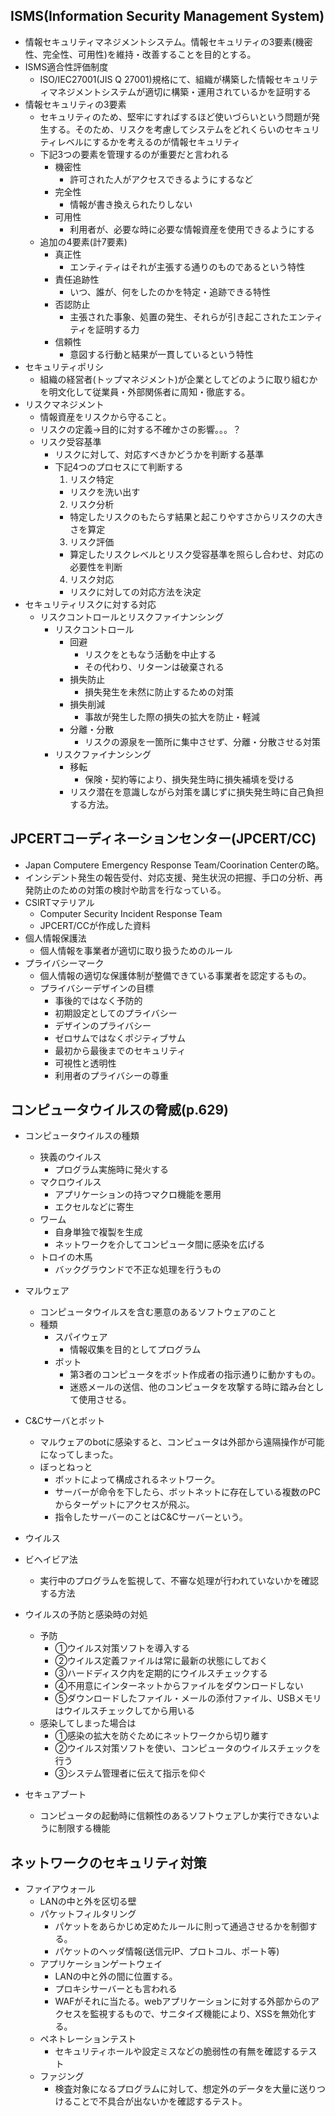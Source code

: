 ## ISMS(Information Security Management System)
- 情報セキュリティマネジメントシステム。情報セキュリティの3要素(機密性、完全性、可用性)を維持・改善することを目的とする。
- ISMS適合性評価制度
  - ISO/IEC27001(JIS Q 27001)規格にて、組織が構築した情報セキュリティマネジメントシステムが適切に構築・運用されているかを証明する
- 情報セキュリティの3要素
  - セキュリティのため、堅牢にすればするほど使いづらいという問題が発生する。そのため、リスクを考慮してシステムをどれくらいのセキュリティレベルにするかを考えるのが情報セキュリティ
  - 下記3つの要素を管理するのが重要だと言われる
    - 機密性
      - 許可された人がアクセスできるようにするなど
    - 完全性
      - 情報が書き換えられたりしない
    - 可用性
      - 利用者が、必要な時に必要な情報資産を使用できるようにする
  - 追加の4要素(計7要素)
    - 真正性
      - エンティティはそれが主張する通りのものであるという特性
    - 責任追跡性
      - いつ、誰が、何をしたのかを特定・追跡できる特性
    - 否認防止
      - 主張された事象、処置の発生、それらが引き起こされたエンティティを証明する力
    - 信頼性
      - 意図する行動と結果が一貫しているという特性
- セキュリティポリシ
  - 組織の経営者(トップマネジメント)が企業としてどのように取り組むかを明文化して従業員・外部関係者に周知・徹底する。
- リスクマネジメント
  - 情報資産をリスクから守ること。
  - リスクの定義→目的に対する不確かさの影響。。。？
  - リスク受容基準
    - リスクに対して、対応すべきかどうかを判断する基準
    - 下記4つのプロセスにて判断する
      1. リスク特定
        - リスクを洗い出す
      2. リスク分析
        - 特定したリスクのもたらす結果と起こりやすさからリスクの大きさを算定
      3. リスク評価
        - 算定したリスクレベルとリスク受容基準を照らし合わせ、対応の必要性を判断
      4. リスク対応
        - リスクに対しての対応方法を決定
- セキュリティリスクに対する対応
  - リスクコントロールとリスクファイナンシング
    - リスクコントロール
      - 回避
        - リスクをともなう活動を中止する
        - その代わり、リターンは破棄される
      - 損失防止
        - 損失発生を未然に防止するための対策
      - 損失削減
        - 事故が発生した際の損失の拡大を防止・軽減
      - 分離・分散
        - リスクの源泉を一箇所に集中させず、分離・分散させる対策
    - リスクファイナンシング
      - 移転
        - 保険・契約等により、損失発生時に損失補填を受ける
      - リスク潜在を意識しながら対策を講じずに損失発生時に自己負担する方法。

## JPCERTコーディネーションセンター(JPCERT/CC)
- Japan Computere Emergency Response Team/Coorination Centerの略。
- インシデント発生の報告受付、対応支援、発生状況の把握、手口の分析、再発防止のための対策の検討や助言を行なっている。
- CSIRTマテリアル
  - Computer Security Incident Response Team
  - JPCERT/CCが作成した資料
- 個人情報保護法
  - 個人情報を事業者が適切に取り扱うためのルール
- プライバシーマーク
  - 個人情報の適切な保護体制が整備できている事業者を認定するもの。
  - プライバシーデザインの目標
    - 事後的ではなく予防的
    - 初期設定としてのプライバシー
    - デザインのプライバシー
    - ゼロサムではなくポジティブサム
    - 最初から最後までのセキュリティ
    - 可視性と透明性
    - 利用者のプライバシーの尊重

## コンピュータウイルスの脅威(p.629)
- コンピュータウイルスの種類
  - 狭義のウイルス
    - プログラム実施時に発火する
  - マクロウイルス
    - アプリケーションの持つマクロ機能を悪用
    - エクセルなどに寄生
  - ワーム
    - 自身単独で複製を生成
    - ネットワークを介してコンピュータ間に感染を広げる
  - トロイの木馬
    - バックグラウンドで不正な処理を行うもの

- マルウェア
  - コンピュータウイルスを含む悪意のあるソフトウェアのこと
  - 種類
    - スパイウェア
      - 情報収集を目的としてプログラム
    - ボット
      - 第3者のコンピュータをボット作成者の指示通りに動かすもの。
      - 迷惑メールの送信、他のコンピュータを攻撃する時に踏み台として使用させる。

- C&Cサーバとボット
  - マルウェアのbotに感染すると、コンピュータは外部から遠隔操作が可能になってしまった。
  - ぼっとねっと
    - ボットによって構成されるネットワーク。
    - サーバーが命令を下したら、ボットネットに存在している複数のPCからターゲットにアクセスが飛ぶ。
    - 指令したサーバーのことはC&Cサーバーという。

- ウイルス
- ビヘイビア法
  - 実行中のプログラムを監視して、不審な処理が行われていないかを確認する方法
- ウイルスの予防と感染時の対処
  - 予防
    - ①ウイルス対策ソフトを導入する
    - ②ウイルス定義ファイルは常に最新の状態にしておく
    - ③ハードディスク内を定期的にウイルスチェックする
    - ④不用意にインターネットからファイルをダウンロードしない
    - ⑤ダウンロードしたファイル・メールの添付ファイル、USBメモリはウイルスチェックしてから用いる
  - 感染してしまった場合は
    - ①感染の拡大を防ぐためにネットワークから切り離す
    - ②ウイルス対策ソフトを使い、コンピュータのウイルスチェックを行う
    - ③システム管理者に伝えて指示を仰ぐ
- セキュアブート
  - コンピュータの起動時に信頼性のあるソフトウェアしか実行できないように制限する機能

## ネットワークのセキュリティ対策
- ファイアウォール
  - LANの中と外を区切る壁
  - パケットフィルタリング
    - パケットをあらかじめ定めたルールに則って通過させるかを制御する。
    - パケットのヘッダ情報(送信元IP、プロトコル、ポート等)
  - アプリケーションゲートウェイ
    - LANの中と外の間に位置する。
    - プロキシサーバーとも言われる
    - WAFがそれに当たる。webアプリケーションに対する外部からのアクセスを監視するもので、サニタイズ機能により、XSSを無効化する。
  - ペネトレーションテスト
    - セキュリティホールや設定ミスなどの脆弱性の有無を確認するテスト
  - ファジング
    - 検査対象になるプログラムに対して、想定外のデータを大量に送りつけることで不具合が出ないかを確認するテスト。
